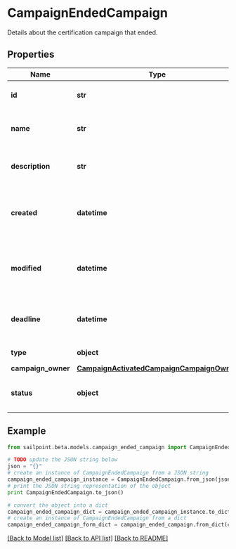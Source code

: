 # CampaignEndedCampaign

Details about the certification campaign that ended.

## Properties
Name | Type | Description | Notes
------------ | ------------- | ------------- | -------------
**id** | **str** | Unique ID for the campaign. | 
**name** | **str** | The human friendly name of the campaign. | 
**description** | **str** | Extended description of the campaign. | 
**created** | **datetime** | The date and time the campaign was created. | 
**modified** | **datetime** | The date and time the campaign was last modified. | [optional] 
**deadline** | **datetime** | The date and time the campaign is due. | 
**type** | **object** | The type of campaign. | 
**campaign_owner** | [**CampaignActivatedCampaignCampaignOwner**](CampaignActivatedCampaignCampaignOwner.md) |  | 
**status** | **object** | The current status of the campaign. | 

## Example

```python
from sailpoint.beta.models.campaign_ended_campaign import CampaignEndedCampaign

# TODO update the JSON string below
json = "{}"
# create an instance of CampaignEndedCampaign from a JSON string
campaign_ended_campaign_instance = CampaignEndedCampaign.from_json(json)
# print the JSON string representation of the object
print CampaignEndedCampaign.to_json()

# convert the object into a dict
campaign_ended_campaign_dict = campaign_ended_campaign_instance.to_dict()
# create an instance of CampaignEndedCampaign from a dict
campaign_ended_campaign_form_dict = campaign_ended_campaign.from_dict(campaign_ended_campaign_dict)
```
[[Back to Model list]](../README.md#documentation-for-models) [[Back to API list]](../README.md#documentation-for-api-endpoints) [[Back to README]](../README.md)


